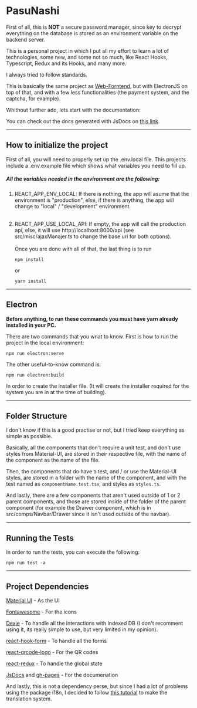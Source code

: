 # PasuNashi

First of all, this is **NOT** a secure password manager, since key to decrypt everything on the database is stored as an environment variable on the backend server.

This is a personal project in which I put all my effort to learn a lot of technologies, some new, and some not so much, like React Hooks, Typescript, Redux and its Hooks, and many more.

I always tried to follow standards.

This is basically the same project as [Web-Forntend](https://github.com/PasuSewa/Web-Frontend), but with ElectronJS on top of that, and with a few less functionalities (the payment system, and the captcha, for example).

Whithout further ado, lets start with the documentation:

You can check out the docs generated with JsDocs on [this link](https://pasusewa.github.io/Web-Frontend/).

---

## How to initialize the project

First of all, you will need to properly set up the .env.local file. This projects include a .env.example file which shows what variables you need to fill up.

##### All the variables needed in the environment are the following:

1. REACT_APP_ENV_LOCAL: If there is nothing, the app will asume that the environment is "production", else, if there is anything, the app will change to "local" / "development" environment.
   <br/>
   <br/>
2. REACT_APP_USE_LOCAL_API: If empty, the app will call the production api, else, it will use http://localhost:8000/api (see src/misc/ajaxManajer.ts to change the base uri for both options).
   <br/>
   <br/>
   Once you are done with all of that, the last thing is to run

    `npm install`

    or

    `yarn install`

---

## Electron

**Before anything, to run these commands you must have yarn already installed in your PC.**

There are two commands that you wnat to know. First is how to run the project in the local environment:

`npm run electron:serve`

The other useful-to-know command is:

`npm run electron:build`

In order to create the installer file.
(It will create the installer required for the system you are in at the time of building).

---

## Folder Structure

I don't know if this is a good practise or not, but I tried keep everything as simple as possible.

Basically, all the components that don't require a unit test, and don't use styles from Material-UI, are stored in their respective file, with the name of the component as the name of the file.

Then, the components that do have a test, and / or use the Material-UI styles, are stored in a folder with the name of the component, and with the test named as `componentName.test.tsx`, and styles as `styles.ts`.

And lastly, there are a few components that aren't used outside of 1 or 2 parent components, and those are stored inside of the folder of the parent component (for example the Drawer component, which is in src/comps/Navbar/Drawer since it isn't used outside of the navbar).

---

## Running the Tests

In order to run the tests, you can execute the following:

`npm run test -a`

---

## Project Dependencies

[Material UI](https://material-ui.com/) - As the UI

[Fontawesome](https://fontawesome.com/) - For the icons

[Dexie](https://www.npmjs.com/package/dexie) - To handle all the interactions with Indexed DB (I don't recomment using it, its really simple to use, but very limited in my opinion).

[react-hook-form](https://www.npmjs.com/package/react-hook-form) - To handle all the forms

[react-qrcode-logo](https://www.npmjs.com/package/react-qrcode-logo) - For the QR codes

[react-redux](https://www.npmjs.com/package/react-redux) - To handle the global state

[JsDocs](https://www.npmjs.com/package/jsdocs) and [gh-pages](https://www.npmjs.com/package/gh-pages) - For the documenation

And lastly, this is not a dependency perse, but since I had a lot of problems using the package i18n, I decided to follow [this tutorial](https://www.youtube.com/watch?v=GtaKTDNQ6vo&list=PLXlNY59rhzeIlEiTIznuqji-ORgKjEhGa) to make the translation system.
